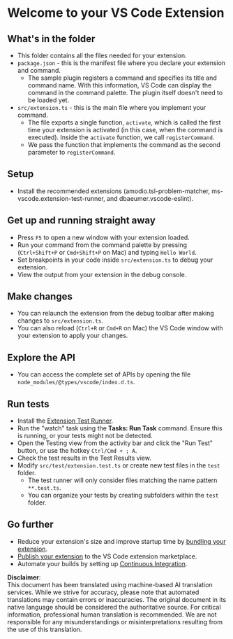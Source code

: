 # Welcome to your VS Code Extension

## What's in the folder

* This folder contains all the files needed for your extension.
* `package.json` - this is the manifest file where you declare your extension and command.
  * The sample plugin registers a command and specifies its title and command name. With this information, VS Code can display the command in the command palette. The plugin itself doesn't need to be loaded yet.
* `src/extension.ts` - this is the main file where you implement your command.
  * The file exports a single function, `activate`, which is called the first time your extension is activated (in this case, when the command is executed). Inside the `activate` function, we call `registerCommand`.
  * We pass the function that implements the command as the second parameter to `registerCommand`.

## Setup

* Install the recommended extensions (amodio.tsl-problem-matcher, ms-vscode.extension-test-runner, and dbaeumer.vscode-eslint).

## Get up and running straight away

* Press `F5` to open a new window with your extension loaded.
* Run your command from the command palette by pressing (`Ctrl+Shift+P` or `Cmd+Shift+P` on Mac) and typing `Hello World`.
* Set breakpoints in your code inside `src/extension.ts` to debug your extension.
* View the output from your extension in the debug console.

## Make changes

* You can relaunch the extension from the debug toolbar after making changes to `src/extension.ts`.
* You can also reload (`Ctrl+R` or `Cmd+R` on Mac) the VS Code window with your extension to apply your changes.

## Explore the API

* You can access the complete set of APIs by opening the file `node_modules/@types/vscode/index.d.ts`.

## Run tests

* Install the [Extension Test Runner](https://marketplace.visualstudio.com/items?itemName=ms-vscode.extension-test-runner).
* Run the "watch" task using the **Tasks: Run Task** command. Ensure this is running, or your tests might not be detected.
* Open the Testing view from the activity bar and click the "Run Test" button, or use the hotkey `Ctrl/Cmd + ; A`.
* Check the test results in the Test Results view.
* Modify `src/test/extension.test.ts` or create new test files in the `test` folder.
  * The test runner will only consider files matching the name pattern `**.test.ts`.
  * You can organize your tests by creating subfolders within the `test` folder.

## Go further

* Reduce your extension's size and improve startup time by [bundling your extension](https://code.visualstudio.com/api/working-with-extensions/bundling-extension).
* [Publish your extension](https://code.visualstudio.com/api/working-with-extensions/publishing-extension) to the VS Code extension marketplace.
* Automate your builds by setting up [Continuous Integration](https://code.visualstudio.com/api/working-with-extensions/continuous-integration).

**Disclaimer**:  
This document has been translated using machine-based AI translation services. While we strive for accuracy, please note that automated translations may contain errors or inaccuracies. The original document in its native language should be considered the authoritative source. For critical information, professional human translation is recommended. We are not responsible for any misunderstandings or misinterpretations resulting from the use of this translation.